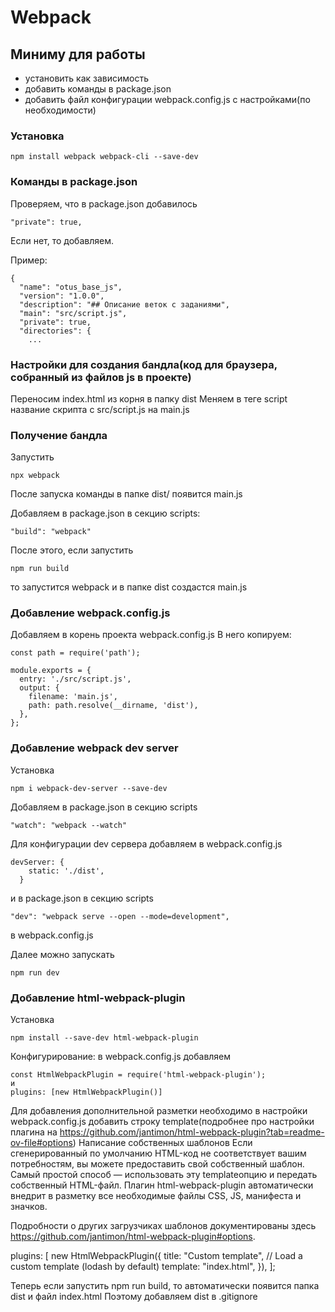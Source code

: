 # Webpack

## Миниму для работы
- установить как зависимость
- добавить команды в package.json
- добавить файл конфигурации webpack.config.js с настройками(по необходимости)

### Установка
```
npm install webpack webpack-cli --save-dev
```

### Команды в package.json
Проверяем, что в package.json добавилось
```
"private": true,
```
Если нет, то добавляем.

Пример:
```
{
  "name": "otus_base_js",
  "version": "1.0.0",
  "description": "## Описание веток с заданиями",
  "main": "src/script.js",
  "private": true,
  "directories": {
    ...
```

### Настройки для создания бандла(код для браузера, собранный из файлов js в проекте)
Переносим index.html из корня в папку dist
Меняем в теге script название скрипта c src/script.js на main.js

### Получение бандла
Запустить 
```
npx webpack
```
После запуска команды в папке dist/ появится main.js

Добавляем в package.json в секцию scripts:
```
"build": "webpack"
```

После этого, если запустить
```
npm run build
```
то запустится webpack и в папке dist создастся main.js


### Добавление webpack.config.js
Добавляем в корень проекта webpack.config.js
В него копируем:
```
const path = require('path');

module.exports = {
  entry: './src/script.js',
  output: {
    filename: 'main.js',
    path: path.resolve(__dirname, 'dist'),
  },
};
```

### Добавление webpack dev server
Установка
```
npm i webpack-dev-server --save-dev
```

Добавляем в package.json в секцию scripts
```
"watch": "webpack --watch"
```
Для конфигурации dev сервера добавляем в webpack.config.js
```
devServer: {
    static: './dist',
  }
```
и в package.json в секцию scripts
```
"dev": "webpack serve --open --mode=development",
```

в webpack.config.js

Далее можно запускать
```
npm run dev
```

### Добавление html-webpack-plugin
Установка
```
npm install --save-dev html-webpack-plugin
```

Конфигурирование:
в webpack.config.js добавляем
```
const HtmlWebpackPlugin = require('html-webpack-plugin');
и
plugins: [new HtmlWebpackPlugin()]
```
Для добавления дополнительной разметки необходимо в настройки 
webpack.config.js добавить строку template(подробнее про настройки плагина на https://github.com/jantimon/html-webpack-plugin?tab=readme-ov-file#options)
Написание собственных шаблонов
Если сгенерированный по умолчанию HTML-код не соответствует вашим потребностям, вы можете предоставить свой собственный шаблон. Самый простой способ — использовать эту templateопцию и передать собственный HTML-файл. Плагин html-webpack-plugin автоматически внедрит в разметку все необходимые файлы CSS, JS, манифеста и значков.

Подробности о других загрузчиках шаблонов документированы здесь https://github.com/jantimon/html-webpack-plugin#options.

plugins: [
  new HtmlWebpackPlugin({
    title: "Custom template",
    // Load a custom template (lodash by default)
    template: "index.html",
  }),
];



Теперь если запустить npm run build, то автоматически появится папка dist и файл index.html
Поэтому добавляем dist в .gitignore